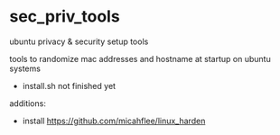 sec_priv_tools
==============

ubuntu privacy &amp; security setup tools

tools to randomize mac addresses and hostname at startup on ubuntu systems


- install.sh not finished yet



additions:

+ install https://github.com/micahflee/linux_harden
